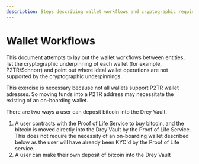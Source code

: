 ```yaml
---
description: Steps describing wallet workflows and cryptographic requirements
---
```


# Wallet Workflows

This document attempts to lay out the wallet workflows between entities, list the cryptographic underpinning of each wallet (for example, P2TR/Schnorr) and point out where ideal wallet operations are not supported by the cryptographic underpinnings.

This exercise is necessary because not all wallets support P2TR wallet adresses. So moving funds into a P2TR address may necessitate the existing of an on-boarding wallet.



There are two ways a user can deposit bitcoin into the Drey Vault.&#x20;

1. A user contracts with the Proof of Life Service to buy bitcoin, and the bitcoin is moved directly into the Drey Vault by the Proof of Life Service. This does not require the necessity of an on-boarding wallet described below as the user will have already been KYC'd by the Proof of Life service.
2. A user can make their own deposit of bitcoin into the Drey Vault &#x20;

